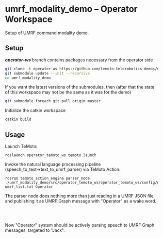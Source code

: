 # umrf_modality_demo – Operator Workspace
Setup of UMRF command modality demo. 

## Setup
***operator-ws*** branch contains packages necessary from the operator side

``` bash
git clone -b operator-ws https://github.com/temoto-telerobotics-demos/umrf_modality_demo
git submodule update --init --recursive
cd umrf_modality_demo
```

If you want the latest versions of the submodules, then (after that the state of this workspace may not be the same as it was for the demo)
``` bash
git submodule foreach git pull origin master
```

Initialize the catkin workspace
``` bash
catkin build
```

## Usage

Launch TeMoto:
```
roslaunch operator_temoto_ws temoto.launch
```

Invoke the natural language processing pipeline (speech_to_text→text_to_umrf_parser) via TeMoto Action:
```
rosrun temoto_action_engine parser_node ./umrf_modality_demo/src/operator_temoto_ws/operator_temoto_ws/config/default_umrfs umrf_list.txt Operator
```
The parser node does nothing more than just reading in a UMRF JSON file and publishing it as UMRF Graph message with "Operator" as a wake word.

<br></br>

Now "Operator" system should be actively parsing speech to UMRF Graph messages, targeted to "Jack".
